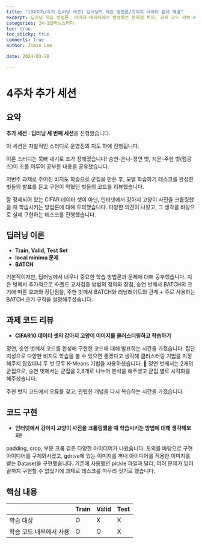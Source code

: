 ```yaml
---
title: "[04주차/추가 딥러닝 세션] 딥러닝의 학습 방법론/이미지 데이터 문제 해결"
excerpt: 딥러닝 학습 방법론, 이미지 데이터에서 발생하는 문제점 토의, 과제 코드 리뷰 # 미리보기로 보이는 부분
categories: 24-1딥러닝스터디
toc: true
toc_sticky: true
comments: true
author: Jimin Lee

date: 2024-03-28

---
```

# 4주차 추가 세션

## 요약

**추가 세션 : 딥러닝 세 번째 세션**을 진행했습니다. 

이 세션은 자발적인 스터디로 운영진의 지도 하에 진행됩니다. 

이론 스터디는 묵빠 내기로 조가 정해졌습니다! 승연-은나-정연 벗, 지은-주현 벗(컴공즈)이 조를 이루어 공부한 내용을 공유했습니다. 

저번주 과제로 주어진 비지도 학습으로 군집을 만든 후, 모델 학습하기 테스크를 완성한 벗들의 발표를 듣고 구현이 막혔던 벗들의 코드를 리뷰했습니다.

잘 정제되어 있는 CIFAR 데이터 셋이 아닌, 인터넷에서 강아지 고양이 사진을 크롤링했을 때 학습시키는 방법론에 대해 토의했습니다. 다양한 의견이 나왔고, 그 생각을 바탕으로 실제 구현하는 테스크를 진행했습니다. 


## 딥러닝 이론

- **Train, Valid, Test Set**
- **local minima 문제**
- **BATCH**

기본적이지만, 딥러닝에서 너무나 중요한 학습 방법론과 문제에 대해 공부했습니다. 
지은 벗께서 추가적으로 K-폴드 교차검증 방법의 정의와 장점, 승연 벗께서 BATCH의 크기에 따른 효과와 장단점을, 주현 벗께서 BATCH와 러닝레이트의 관계 + 주로 사용하는 BATCH 크기 규칙을 설명해주셨습니다. 

## 과제 코드 리뷰
- **CIFAR10 데이터 셋의 강아지 고양이 이미지를 클러스터링하고 학습하기**

정연, 승연 벗께서 코드를 완성해 구현한 코드에 대해 발표하는 시간을 가졌습니다. 집단지성으로 다양한 비지도 학습을 볼 수 있으면 좋겠다고 생각해 클러스터링 기법을 지정해주지 않았더니 두 벗 모두 K-Means 기법을 사용하셨습니다. 🤣 정연 벗께서는 2개의 군집으로, 승연 벗께서는 군집을 2,8개로 나누어 분석을 해주셨고 군집 별로 시각화를 해주셨습니다. 

주현 벗의 코드에서 오류를 찾고, 관련한 개념을 다시 복습하는 시간을 가졌습니다. 

## 코드 구현
- **인터넷에서 강아지 고양이 사진을 크롤링했을 때 학습시키는 방법에 대해 생각해보자!**

padding, crop, 부분 크롭 같은 다양한 아이디어가 나왔습니다. 토의를 바탕으로 구현 아이디어를 구체화시켰고, gdrive에 있는 이미지를 꺼내 아이디어를 적용한 이미지를 뱉는 Dataset을 구현했습니다. 기존에 사용했던 pickle 파일과 달리, 여러 문제가 있어 끝까지 구현할 수 없었기에 과제로 테스크를 마무리 짓기로 했습니다. 

## 핵심 내용

|  | Train | Valid | Test |
| --- | --- | --- | --- |
| 학습 대상 | O | X | X |
| 학습 코드 내부에서 사용 | O | O | X |
